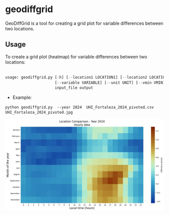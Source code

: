 # geodiffgrid
GeoDiffGrid is a tool for creating a grid plot for variable differences between two locations.

## Usage

To create a grid plot (heatmap) for variable differences between two locations:

```python

usage: geodiffgrid.py [-h] [--location1 LOCATION1] [--location2 LOCATION2] [--title TITLE] [--year YEAR]
                      [--variable VARIABLE] [--unit UNIT] [--vmin VMIN] [--vmax VMAX] [--cmap CMAP]
                      input_file output
```

- Example:

```
python geodiffgrid.py  --year 2024  UHI_Fortaleza_2024_pivoted.csv   UHI_Fortaleza_2024_pivoted.jpg
```

![Example](https://raw.githubusercontent.com/annefou/geodiffgrid/refs/heads/main/UHI_Fortaleza_2024_pivoted.jpg)

